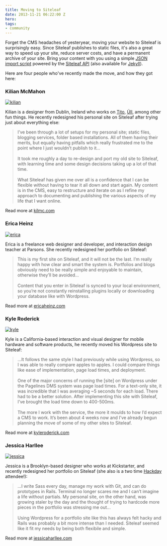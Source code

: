 ```yaml
---
title: Moving to Siteleaf
date: 2013-11-21 06:22:00 Z
hero: 
tags:
- community
---
```


Forget the CMS headaches of yesteryear, moving your website to Siteleaf is surprisingly easy. Since Siteleaf publishes to static files, it's also a great way to speed up your site, reduce server costs, and have a permanent archive of your site. Bring your content with you using a simple [JSON import script](https://gist.github.com/sskylar/5824224) powered by the [Siteleaf API](https://github.com/siteleaf/siteleaf-api) (also available for [Jekyll](https://gist.github.com/sskylar/5834451)).

Here are four people who've recently made the move, and how they got here:


### Kilian McMahon

[![kilian](/uploads/killian.jpg)](http://kilmc.com)




Kilian is a designer from Dublin, Ireland who works on <a href="http://tito.io">Tito</a>, <a href="http://ull.ie">Úll</a>, among other fun things. He recently redesigned his personal site on Siteleaf after trying just about everything else:

> I’ve been through a lot of setups for my personal site; static files, blogging services, folder based installations. All of them having their merits, but equally having pitfalls which really frustrated me to the point where I just wouldn’t publish to it...<br><br>It took me roughly a day to re-design and port my old site to Siteleaf, with learning time and some design decisions taking up a lot of that time.<br><br>What Siteleaf has given me over all is a confidence that I can be flexible without having to tear it all down and start again. My content is in the CMS, easy to restructure and iterate on as I refine my approach to documenting and publishing the various aspects of my life that I want online.

Read more at [kilmc.com](http://kilmc.com/writing/site-redesign/)


### Erica Heinz

[![erica](/uploads/erica.jpg)](http://www.ericaheinz.com)

Erica is a freelance web designer and developer, and interaction design teacher at Parsons. She recently redesigned her portfolio on Siteleaf:

> This is my first site on Siteleaf, and it will not be the last. I’m really happy with how clear and smart the system is. Portfolios and blogs obviously need to be really simple and enjoyable to maintain, otherwise they’ll be avoided...<br><br>Content that you enter in Siteleaf is synced to your local environment, so you’re not constantly reinstalling plugins locally or downloading your database like with Wordpress.

Read more at [ericaheinz.com](http://www.ericaheinz.com/notes/new-site-new-work)


### Kyle Roderick

[![kyle](/uploads/kyle.jpg)](http://kyleroderick.com)

Kyle is a California-based interaction and visual designer for mobile hardware and software products, he recently moved his Wordpress site to Siteleaf:

> ...It follows the same style I had previously while using Wordpress, so I was able to really compare apples to apples. I could compare things like ease of implementation, page load times, and deployment.<br><br>One of the major concerns of running the [site] on Wordpress under the Pagelines DMS system was page load times. For a text-only site, it was incredible that I was averaging ~5 seconds for each load. There had to be a better solution. After implementing this site with Siteleaf, I’ve brought the load time down to 400-500ms.<br><br>The more I work with the service, the more it moulds to how I’d expect a CMS to work. It’s been about 4 weeks now and I’ve already begun planning the move of some of my other sites to Siteleaf.

Read more at [kyleroderick.com](http://kyleroderick.com/blog/the-move-to-siteleaf/)


### Jessica Harllee

[![jessica](/uploads/jessica.jpg)](http://jessicaharllee.com)

Jessica is a Brooklyn-based designer who works at Kickstarter, and recently redesigned her portfolio on Siteleaf (she also is a two time [Hackday](/blog/hackday) attendee!):

> ...I write Sass every day, manage my work with Git, and can do prototypes in Rails. Terminal no longer scares me and I can’t imagine a life without partials. My personal site, on the other hand, was growing staler by the day and the thought of trying to hardcode more pieces in the portfolio was stressing me out...<br><br>Using Wordpress for a portfolio site like this has always felt hacky and Rails was probably a bit more intense than I needed. Siteleaf seemed like it fit my needs by being both flexibile and simple.

Read more at [jessicaharllee.com](http://jessicaharllee.com/notes/a-redesign-with-siteleaf/)

